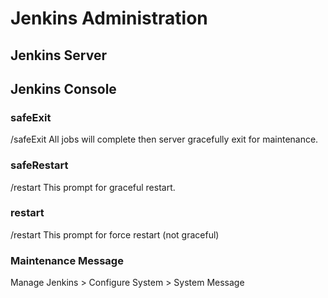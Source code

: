 # Jenkins Administration 

## Jenkins Server


## Jenkins Console
### safeExit
<jenkins-url>/safeExit
All jobs will complete then server gracefully exit for maintenance.

### safeRestart
<jenkins-url>/restart 
This prompt for graceful restart.

### restart
<jenkins-url>/restart 
This prompt for force restart (not graceful)

### Maintenance Message
Manage Jenkins > Configure System > System Message



